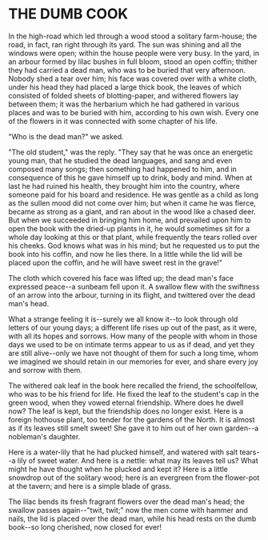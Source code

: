 # THE DUMB COOK

In the high-road which led through a wood stood a solitary
farm-house; the road, in fact, ran right through its yard. The sun was
shining and all the windows were open; within the house people were
very busy. In the yard, in an arbour formed by lilac bushes in full
bloom, stood an open coffin; thither they had carried a dead man,
who was to be buried that very afternoon. Nobody shed a tear over him;
his face was covered over with a white cloth, under his head they
had placed a large thick book, the leaves of which consisted of folded
sheets of blotting-paper, and withered flowers lay between them; it
was the herbarium which he had gathered in various places and was to
be buried with him, according to his own wish. Every one of the
flowers in it was connected with some chapter of his life.

"Who is the dead man?" we asked.

"The old student," was the reply. "They say that he was once an
energetic young man, that he studied the dead languages, and sang
and even composed many songs; then something had happened to him,
and in consequence of this he gave himself up to drink, body and mind.
When at last he had ruined his health, they brought him into the
country, where someone paid for his board and residence. He was gentle
as a child as long as the sullen mood did not come over him; but
when it came he was fierce, became as strong as a giant, and ran about
in the wood like a chased deer. But when we succeeded in bringing
him home, and prevailed upon him to open the book with the dried-up
plants in it, he would sometimes sit for a whole day looking at this
or that plant, while frequently the tears rolled over his cheeks.
God knows what was in his mind; but he requested us to put the book
into his coffin, and now he lies there. In a little while the lid will
be placed upon the coffin, and he will have sweet rest in the grave!"

The cloth which covered his face was lifted up; the dead man's
face expressed peace--a sunbeam fell upon it. A swallow flew with
the swiftness of an arrow into the arbour, turning in its flight,
and twittered over the dead man's head.

What a strange feeling it is--surely we all know it--to look
through old letters of our young days; a different life rises up out
of the past, as it were, with all its hopes and sorrows. How many of
the people with whom in those days we used to be on intimate terms
appear to us as if dead, and yet they are still alive--only we have
not thought of them for such a long time, whom we imagined we should
retain in our memories for ever, and share every joy and sorrow with
them.

The withered oak leaf in the book here recalled the friend, the
schoolfellow, who was to be his friend for life. He fixed the leaf
to the student's cap in the green wood, when they vowed eternal
friendship. Where does he dwell now? The leaf is kept, but the
friendship does no longer exist. Here is a foreign hothouse plant, too
tender for the gardens of the North. It is almost as if its leaves
still smelt sweet! She gave it to him out of her own garden--a
nobleman's daughter.

Here is a water-lily that he had plucked himself, and watered with
salt tears--a lily of sweet water. And here is a nettle: what may
its leaves tell us? What might he have thought when he plucked and
kept it? Here is a little snowdrop out of the solitary wood; here is
an evergreen from the flower-pot at the tavern; and here is a simple
blade of grass.

The lilac bends its fresh fragrant flowers over the dead man's
head; the swallow passes again--"twit, twit;" now the men come with
hammer and nails, the lid is placed over the dead man, while his
head rests on the dumb book--so long cherished, now closed for ever!




